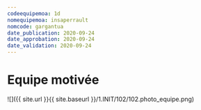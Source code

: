 ```yaml
---
codeequipemoa: 1d
nomequipemoa: insaperrault
nomcode: gargantua
date_publication: 2020-09-24
date_approbation: 2020-09-24
date_validation: 2020-09-24
---
```


# Equipe motivée

![]({{ site.url }}{{ site.baseurl }}/1.INIT/102/102.photo_equipe.png)
